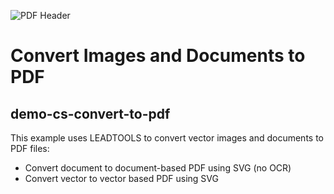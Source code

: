 ﻿![PDF Header](https://www.leadtools.com/images/new-site-images/banners/pdf.jpg)

# Convert Images and Documents to PDF
## demo-cs-convert-to-pdf


This example uses LEADTOOLS to convert vector images and documents to PDF files:
+ Convert document to document-based PDF using SVG (no OCR)
+ Convert vector to vector based PDF using SVG
